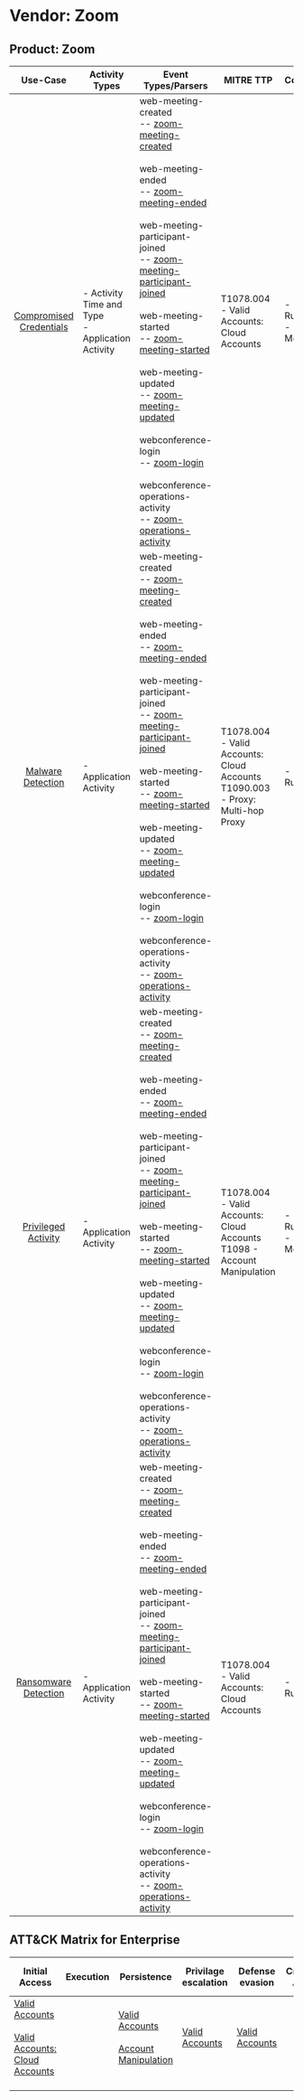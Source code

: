 Vendor: Zoom
============
Product: Zoom
-------------
|                                 Use-Case                                  | Activity Types                                      | Event Types/Parsers                                                                                                                                                                                                                                                                                                                                                                                                                                                                                                                                                                                                                                                                                                                                                                                           | MITRE TTP                                                                            | Content                   |
|:-------------------------------------------------------------------------:| --------------------------------------------------- | ------------------------------------------------------------------------------------------------------------------------------------------------------------------------------------------------------------------------------------------------------------------------------------------------------------------------------------------------------------------------------------------------------------------------------------------------------------------------------------------------------------------------------------------------------------------------------------------------------------------------------------------------------------------------------------------------------------------------------------------------------------------------------------------------------------- | ------------------------------------------------------------------------------------ | ------------------------- |
| [Compromised Credentials](../UseCases/usecase_compromised_credentials.md) | - Activity Time  and Type<br>- Application Activity |  web-meeting-created<br> -- [zoom-meeting-created](../Parsers/parserContent_zoom-meeting-created.md)<br><br> web-meeting-ended<br> -- [zoom-meeting-ended](../Parsers/parserContent_zoom-meeting-ended.md)<br><br> web-meeting-participant-joined<br> -- [zoom-meeting-participant-joined](../Parsers/parserContent_zoom-meeting-participant-joined.md)<br><br> web-meeting-started<br> -- [zoom-meeting-started](../Parsers/parserContent_zoom-meeting-started.md)<br><br> web-meeting-updated<br> -- [zoom-meeting-updated](../Parsers/parserContent_zoom-meeting-updated.md)<br><br> webconference-login<br> -- [zoom-login](../Parsers/parserContent_zoom-login.md)<br><br> webconference-operations-activity<br> -- [zoom-operations-activity](../Parsers/parserContent_zoom-operations-activity.md)<br> | T1078.004 - Valid Accounts: Cloud Accounts<br>                                       |  - 2 Rules<br> - 1 Models |
|       [Malware Detection](../UseCases/usecase_malware_detection.md)       | - Application Activity                              |  web-meeting-created<br> -- [zoom-meeting-created](../Parsers/parserContent_zoom-meeting-created.md)<br><br> web-meeting-ended<br> -- [zoom-meeting-ended](../Parsers/parserContent_zoom-meeting-ended.md)<br><br> web-meeting-participant-joined<br> -- [zoom-meeting-participant-joined](../Parsers/parserContent_zoom-meeting-participant-joined.md)<br><br> web-meeting-started<br> -- [zoom-meeting-started](../Parsers/parserContent_zoom-meeting-started.md)<br><br> web-meeting-updated<br> -- [zoom-meeting-updated](../Parsers/parserContent_zoom-meeting-updated.md)<br><br> webconference-login<br> -- [zoom-login](../Parsers/parserContent_zoom-login.md)<br><br> webconference-operations-activity<br> -- [zoom-operations-activity](../Parsers/parserContent_zoom-operations-activity.md)<br> | T1078.004 - Valid Accounts: Cloud Accounts<br>T1090.003 - Proxy: Multi-hop Proxy<br> |  - 2 Rules<br>            |
|     [Privileged Activity](../UseCases/usecase_privileged_activity.md)     | - Application Activity                              |  web-meeting-created<br> -- [zoom-meeting-created](../Parsers/parserContent_zoom-meeting-created.md)<br><br> web-meeting-ended<br> -- [zoom-meeting-ended](../Parsers/parserContent_zoom-meeting-ended.md)<br><br> web-meeting-participant-joined<br> -- [zoom-meeting-participant-joined](../Parsers/parserContent_zoom-meeting-participant-joined.md)<br><br> web-meeting-started<br> -- [zoom-meeting-started](../Parsers/parserContent_zoom-meeting-started.md)<br><br> web-meeting-updated<br> -- [zoom-meeting-updated](../Parsers/parserContent_zoom-meeting-updated.md)<br><br> webconference-login<br> -- [zoom-login](../Parsers/parserContent_zoom-login.md)<br><br> webconference-operations-activity<br> -- [zoom-operations-activity](../Parsers/parserContent_zoom-operations-activity.md)<br> | T1078.004 - Valid Accounts: Cloud Accounts<br>T1098 - Account Manipulation<br>       |  - 3 Rules<br> - 2 Models |
|    [Ransomware Detection](../UseCases/usecase_ransomware_detection.md)    | - Application Activity                              |  web-meeting-created<br> -- [zoom-meeting-created](../Parsers/parserContent_zoom-meeting-created.md)<br><br> web-meeting-ended<br> -- [zoom-meeting-ended](../Parsers/parserContent_zoom-meeting-ended.md)<br><br> web-meeting-participant-joined<br> -- [zoom-meeting-participant-joined](../Parsers/parserContent_zoom-meeting-participant-joined.md)<br><br> web-meeting-started<br> -- [zoom-meeting-started](../Parsers/parserContent_zoom-meeting-started.md)<br><br> web-meeting-updated<br> -- [zoom-meeting-updated](../Parsers/parserContent_zoom-meeting-updated.md)<br><br> webconference-login<br> -- [zoom-login](../Parsers/parserContent_zoom-login.md)<br><br> webconference-operations-activity<br> -- [zoom-operations-activity](../Parsers/parserContent_zoom-operations-activity.md)<br> | T1078.004 - Valid Accounts: Cloud Accounts<br>                                       |  - 1 Rules<br>            |

ATT&CK Matrix for Enterprise
----------------------------
| Initial Access                                                                                                                                             | Execution | Persistence                                                                                                                                  | Privilage escalation                                                | Defense evasion                                                     | Credential Access | Discovery | Lateral Movement | Collection | Command and Control                                                                                                                       | Exfiltration | Impact |
| ---------------------------------------------------------------------------------------------------------------------------------------------------------- | --------- | -------------------------------------------------------------------------------------------------------------------------------------------- | ------------------------------------------------------------------- | ------------------------------------------------------------------- | ----------------- | --------- | ---------------- | ---------- | ----------------------------------------------------------------------------------------------------------------------------------------- | ------------ | ------ |
| [Valid Accounts](https://attack.mitre.org/techniques/T1078)<br><br>[Valid Accounts: Cloud Accounts](https://attack.mitre.org/techniques/T1078/004)<br><br> |           | [Valid Accounts](https://attack.mitre.org/techniques/T1078)<br><br>[Account Manipulation](https://attack.mitre.org/techniques/T1098)<br><br> | [Valid Accounts](https://attack.mitre.org/techniques/T1078)<br><br> | [Valid Accounts](https://attack.mitre.org/techniques/T1078)<br><br> |                   |           |                  |            | [Proxy: Multi-hop Proxy](https://attack.mitre.org/techniques/T1090/003)<br><br>[Proxy](https://attack.mitre.org/techniques/T1090)<br><br> |              |        |